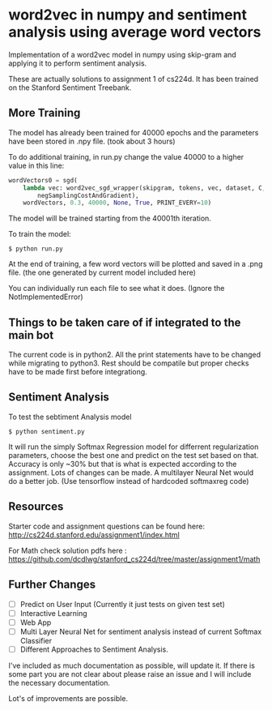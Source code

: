 # word2vec in numpy and sentiment analysis using average word vectors

Implementation of a word2vec model in numpy using skip-gram and applying it to perform sentiment analysis.

These are actually solutions to assignment 1 of cs224d. It has been trained on the Stanford Sentiment Treebank. 

## More Training
The model has already been trained for 40000 epochs and the parameters have been stored in .npy file. (took about 3 hours)

To do additional training, in run.py change the value 40000 to a higher value in this line:
```python
wordVectors0 = sgd(
    lambda vec: word2vec_sgd_wrapper(skipgram, tokens, vec, dataset, C, 
    	negSamplingCostAndGradient), 
    wordVectors, 0.3, 40000, None, True, PRINT_EVERY=10)
   ```
 The model will be trained starting from the 40001th iteration.
 
 
 To train the model:
 ```
 $ python run.py
 ```
 At the end of training, a few word vectors will be plotted and saved in a .png file. (the one generated by current model included here)
 
  You can individually run each file to see what it does. (Ignore the NotImplementedError)
 
## Things to be taken care of if integrated to the main bot
 
 The current code is in python2. All the print statements have to be changed while migrating to python3. Rest should be compatile but proper checks have to be made first before integrationg.
 
## Sentiment Analysis
To test the sebtiment Analysis model
```
$ python sentiment.py
```
It will run the simply Softmax Regression model for differrent regularization parameters, choose the best one and predict on the test set based on that. Accuracy is only ~30% but that is what is expected according to the assignment.
Lots of changes can be made.
A multilayer Neural Net would do a better job. (Use tensorflow instead of hardcoded softmaxreg code)

## Resources
Starter code and assignment questions can be found here: http://cs224d.stanford.edu/assignment1/index.html

For Math check solution pdfs here : https://github.com/dcdlwg/stanford_cs224d/tree/master/assignment1/math

## Further Changes
 - [ ] Predict on User Input (Currently it just tests on given test set)
 - [ ] Interactive Learning
 - [ ] Web App
 - [ ] Multi Layer Neural Net for sentiment analysis instead of current Softmax Classifier
 - [ ] Different Approaches to Sentiment Analysis.

I've included as much documentation as possible, will update it. If there is some part you are not clear about please raise an issue and I will include the necessary documentation.

Lot's of improvements are possible. 

